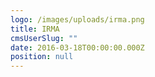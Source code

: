 ```yaml
---
logo: /images/uploads/irma.png
title: IRMA
cmsUserSlug: ""
date: 2016-03-18T00:00:00.000Z
position: null
---
```


